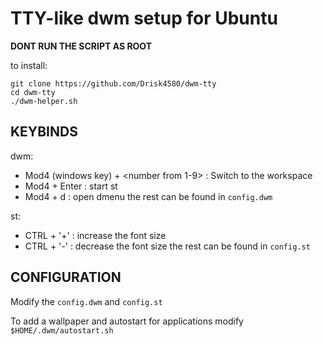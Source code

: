 # TTY-like dwm setup for Ubuntu
**DONT RUN THE SCRIPT AS ROOT**

to install:
```
git clone https://github.com/Drisk4580/dwm-tty
cd dwm-tty
./dwm-helper.sh
```

## KEYBINDS
dwm:
   * Mod4 (windows key) + <number from 1-9> : Switch to the <number> workspace
   * Mod4 + Enter : start st
   * Mod4 + d : open dmenu
the rest can be found in `config.dwm`

st:
   * CTRL + '+' : increase the font size
   * CTRL + '-' : decrease the font size
the rest can be found in `config.st`

## CONFIGURATION
Modify the `config.dwm` and `config.st`

To add a wallpaper and autostart for applications modify `$HOME/.dwm/autostart.sh`
